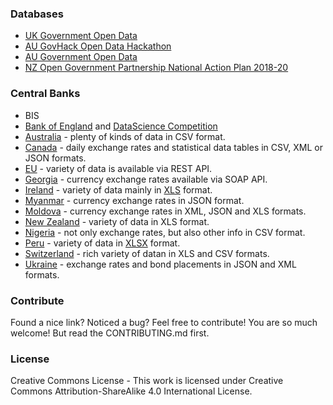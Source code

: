 
### Databases
* [UK Government Open Data](https://data.gov.uk)
* [AU GovHack Open Data Hackathon](https://www.govhack.org)
* [AU Government Open Data](https://data.gov.au)
* [NZ Open Government Partnership National Action Plan 2018-20](https://www.ogp.org.nz/)

### Central Banks
 - BIS
 - [Bank of England](https://www.bankofengland.co.uk/boeapps/database/default.asp) and [DataScience Competition](https://www.bankofengland.co.uk/statistics/data-science-competition-2018)
- [Australia](https://www.rba.gov.au/statistics/tables/) - plenty of kinds of data in CSV format.
 - [Canada](https://www.bankofcanada.ca/rates/) - daily exchange rates and statistical data tables in CSV, XML or JSON formats.
 - [EU](https://sdw-wsrest.ecb.europa.eu/web/generator/index.html#tabData) - variety of data is available via REST API.
 - [Georgia](https://nbg.gov.ge/api.html) - currency exchange rates available via SOAP API.
 - [Ireland](https://data.gov.ie/data/search?publisher=central-bank-of-ireland) - variety of data mainly in [XLS](https://en.wikipedia.org/wiki/Microsoft_Excel#File_formats) format.
 - [Myanmar](http://forex.cbm.gov.mm/api/) - currency exchange rates in JSON format.
 - [Moldova](https://bnm.md/en/content/official-exchange-rates) - currency exchange rates in XML, JSON and XLS formats.
 - [New Zealand](https://www.rbnz.govt.nz/statistics) - variety of data in XLS format.
 - [Nigeria](https://www.cbn.gov.ng/rates/) - not only exchange rates, but also other info in CSV format.
 - [Peru](http://www.bcrp.gob.pe/statistics.html) - variety of data in [XLSX](https://en.wikipedia.org/wiki/Microsoft_Excel#File_formats) format.
 - [Switzerland](https://data.snb.ch/en) - rich variety of datan in XLS and CSV formats.
 - [Ukraine](https://bank.gov.ua/control/en/publish/article?art_id=25365630) - exchange rates and bond placements in JSON and XML formats.

### Contribute
Found a nice link? Noticed a bug? Feel free to contribute! You are so much welcome! But read the CONTRIBUTING.md first.

### License
Creative Commons License - This work is licensed under Creative Commons Attribution-ShareAlike 4.0 International License.
